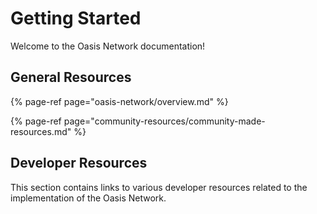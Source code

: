 # Getting Started

Welcome to the Oasis Network documentation!

## General Resources

{% page-ref page="oasis-network/overview.md" %}

{% page-ref page="community-resources/community-made-resources.md" %}



## Developer Resources

This section contains links to various developer resources related to the implementation of the Oasis Network.

